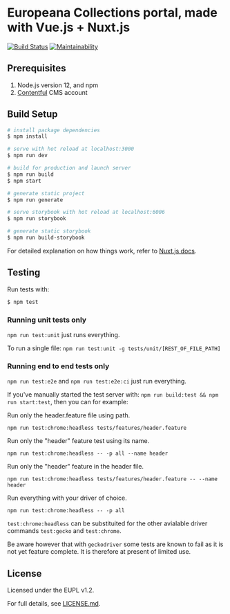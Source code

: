 # Europeana Collections portal, made with Vue.js + Nuxt.js
 [![Build Status](https://travis-ci.com/europeana/portal.js.svg?branch=master)](https://travis-ci.com/europeana/portal.js) [![Maintainability](https://api.codeclimate.com/v1/badges/0510faf1055ef06c5938/maintainability)](https://codeclimate.com/github/europeana/portal.js/maintainability)

## Prerequisites

1. Node.js version 12, and npm
2. [Contentful](https://www.contentful.com/) CMS account

## Build Setup

```bash
# install package dependencies
$ npm install

# serve with hot reload at localhost:3000
$ npm run dev

# build for production and launch server
$ npm run build
$ npm start

# generate static project
$ npm run generate

# serve storybook with hot reload at localhost:6006
$ npm run storybook

# generate static storybook
$ npm run build-storybook

```

For detailed explanation on how things work, refer to [Nuxt.js docs](https://nuxtjs.org).

## Testing

Run tests with:

```bash
$ npm test
```
### Running unit tests only
`npm run test:unit` just runs everything.

To run a single file: `npm run test:unit -g tests/unit/[REST_OF_FILE_PATH]`

### Running end to end tests only

`npm run test:e2e` and `npm run test:e2e:ci` just run everything.

If you've manually started the test server with: `npm run build:test && npm run start:test`, then you can for example:

Run only the header.feature file using path.

```shell
npm run test:chrome:headless tests/features/header.feature
```


Run only the "header" feature test using its name.

```shell
npm run test:chrome:headless -- -p all --name header
```


Run only the "header" feature in the header file.

```shell
npm run test:chrome:headless tests/features/header.feature -- --name header
```

Run everything with your driver of choice.

```
npm run test:chrome:headless -- -p all
```

`test:chrome:headless` can be substituited for the other avialable driver commands `test:gecko` and `test:chrome`.

Be aware however that with `geckodriver` some tests are known to fail as it is not yet feature complete.
It is therefore at present of limited use.


## License

Licensed under the EUPL v1.2.

For full details, see [LICENSE.md](LICENSE.md).
